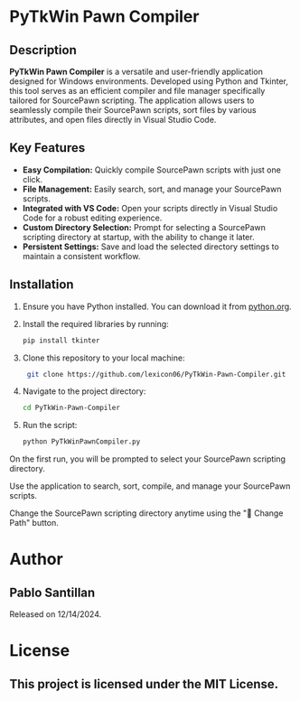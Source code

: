 # PyTkWin Pawn Compiler

## Description

**PyTkWin Pawn Compiler** is a versatile and user-friendly application designed for Windows environments. Developed using Python and Tkinter, this tool serves as an efficient compiler and file manager specifically tailored for SourcePawn scripting. The application allows users to seamlessly compile their SourcePawn scripts, sort files by various attributes, and open files directly in Visual Studio Code.

## Key Features

- **Easy Compilation:** Quickly compile SourcePawn scripts with just one click.
- **File Management:** Easily search, sort, and manage your SourcePawn scripts.
- **Integrated with VS Code:** Open your scripts directly in Visual Studio Code for a robust editing experience.
- **Custom Directory Selection:** Prompt for selecting a SourcePawn scripting directory at startup, with the ability to change it later.
- **Persistent Settings:** Save and load the selected directory settings to maintain a consistent workflow.

## Installation

1. Ensure you have Python installed. You can download it from [python.org](https://www.python.org/).
2. Install the required libraries by running:
   ```sh
   pip install tkinter
   ```
3. Clone this repository to your local machine:
   ```sh
    git clone https://github.com/lexicon06/PyTkWin-Pawn-Compiler.git
   ```
4. Navigate to the project directory:
   ```sh
   cd PyTkWin-Pawn-Compiler
   ```

5. Run the script:
   ```sh
   python PyTkWinPawnCompiler.py
   ```

On the first run, you will be prompted to select your SourcePawn scripting directory.

Use the application to search, sort, compile, and manage your SourcePawn scripts.

Change the SourcePawn scripting directory anytime using the "📂 Change Path" button.


# Author
## Pablo Santillan

Released on 12/14/2024.

# License
## This project is licensed under the MIT License.
